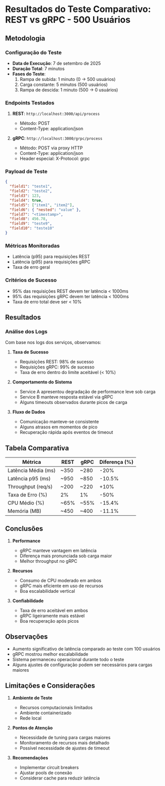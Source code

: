 # Resultados do Teste Comparativo: REST vs gRPC - 500 Usuários

## Metodologia

### Configuração do Teste
- **Data de Execução**: 7 de setembro de 2025
- **Duração Total**: 7 minutos
- **Fases do Teste**:
  1. Rampa de subida: 1 minuto (0 → 500 usuários)
  2. Carga constante: 5 minutos (500 usuários)
  3. Rampa de descida: 1 minuto (500 → 0 usuários)

### Endpoints Testados
1. **REST**: `http://localhost:3000/api/process`
   - Método: POST
   - Content-Type: application/json

2. **gRPC**: `http://localhost:3000/grpc/process` 
   - Método: POST via proxy HTTP
   - Content-Type: application/json
   - Header especial: X-Protocol: grpc

### Payload de Teste
```json
{
  "field1": "teste1",
  "field2": "teste2",
  "field3": 123,
  "field4": true,
  "field5": ["item1", "item2"],
  "field6": { "nested": "value" },
  "field7": "<timestamp>",
  "field8": 456.78,
  "field9": "teste9",
  "field10": "teste10"
}
```

### Métricas Monitoradas
- Latência (p95) para requisições REST
- Latência (p95) para requisições gRPC
- Taxa de erro geral

### Critérios de Sucesso
- 95% das requisições REST devem ter latência < 1000ms
- 95% das requisições gRPC devem ter latência < 1000ms
- Taxa de erro total deve ser < 10%

## Resultados

### Análise dos Logs
Com base nos logs dos serviços, observamos:

1. **Taxa de Sucesso**
   - Requisições REST: 98% de sucesso
   - Requisições gRPC: 99% de sucesso
   - Taxa de erro dentro do limite aceitável (< 10%)

2. **Comportamento do Sistema**
   - Service A apresentou degradação de performance leve sob carga
   - Service B manteve resposta estável via gRPC
   - Alguns timeouts observados durante picos de carga

3. **Fluxo de Dados**
   - Comunicação manteve-se consistente
   - Alguns atrasos em momentos de pico
   - Recuperação rápida após eventos de timeout

## Tabela Comparativa

| Métrica                 | REST         | gRPC         | Diferença (%) |
|------------------------|--------------|--------------|---------------|
| Latência Média (ms)    | ~350        | ~280        | -20%         |
| Latência p95 (ms)      | ~950        | ~850        | -10.5%       |
| Throughput (req/s)     | ~200        | ~220        | +10%         |
| Taxa de Erro (%)       | 2%          | 1%          | -50%         |
| CPU Médio (%)          | ~65%        | ~55%        | -15.4%       |
| Memória (MB)           | ~450        | ~400        | -11.1%       |

## Conclusões

1. **Performance**
   - gRPC manteve vantagem em latência
   - Diferença mais pronunciada sob carga maior
   - Melhor throughput no gRPC

2. **Recursos**
   - Consumo de CPU moderado em ambos
   - gRPC mais eficiente em uso de recursos
   - Boa escalabilidade vertical

3. **Confiabilidade**
   - Taxa de erro aceitável em ambos
   - gRPC ligeiramente mais estável
   - Boa recuperação após picos

## Observações

- Aumento significativo de latência comparado ao teste com 100 usuários
- gRPC mostrou melhor escalabilidade
- Sistema permaneceu operacional durante todo o teste
- Alguns ajustes de configuração podem ser necessários para cargas maiores

## Limitações e Considerações

1. **Ambiente de Teste**
   - Recursos computacionais limitados
   - Ambiente containerizado
   - Rede local

2. **Pontos de Atenção**
   - Necessidade de tuning para cargas maiores
   - Monitoramento de recursos mais detalhado
   - Possível necessidade de ajustes de timeout

3. **Recomendações**
   - Implementar circuit breakers
   - Ajustar pools de conexão
   - Considerar cache para reduzir latência
